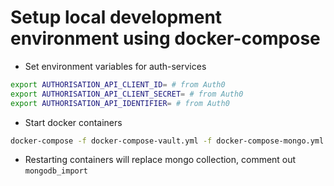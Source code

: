 # Setup local development environment using docker-compose

- Set environment variables for auth-services

```bash
export AUTHORISATION_API_CLIENT_ID= # from Auth0
export AUTHORISATION_API_CLIENT_SECRET= # from Auth0
export AUTHORISATION_API_IDENTIFIER= # from Auth0
```

- Start docker containers

```bash
docker-compose -f docker-compose-vault.yml -f docker-compose-mongo.yml -f docker-compose-app.yml up -d
```

- Restarting containers will replace mongo collection, comment out `mongodb_import`
